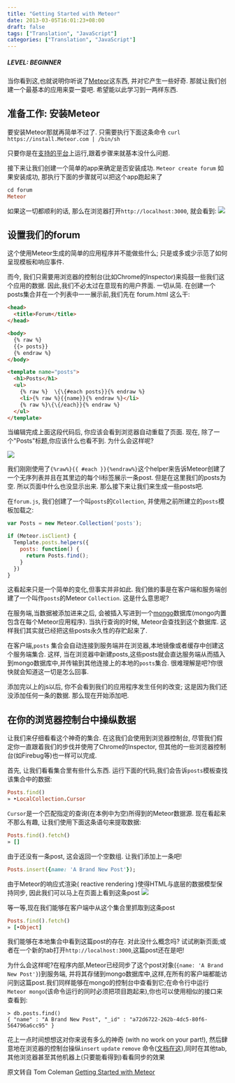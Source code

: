 ```yaml
---
title: "Getting Started with Meteor"
date: 2013-03-05T16:01:23+08:00
draft: false
tags: ["Translation", "JavaScript"]
categories: ["Translation", "JavaScript"]
---
```


##### LEVEL: BEGINNER

当你看到这,也就说明你听说了[Meteor](http://Meteor.com/)这东西, 并对它产生一些好奇.
那就让我们创建一个最基本的应用来耍一耍吧. 希望能以此学习到一两样东西.

## 准备工作: 安装Meteor

要安装Meteor那就再简单不过了. 只需要执行下面这条命令
`curl https://install.Meteor.com | /bin/sh`

只要你是在[支持的平台](https://github.com/Meteor/Meteor/wiki/Supported-Platforms)上运行,跟着步骤来就基本没什么问题.

接下来让我们创建一个简单的app来确定是否安装成功.
`Meteor create forum`
如果安装成功, 那执行下面的步骤就可以把这个app跑起来了

```ruby
cd forum
Meteor
```

如果这一切都顺利的话, 那么在浏览器打开`http://localhost:3000`, 就会看到:
![](http://theMeteorbook.com/images/posts/bare-Meteor-app.png)

## 设置我们的forum

这个使用Meteor生成的简单的应用程序并不能做些什么; 只是或多或少示范了如何呈现模板和响应事件.

而今, 我们只需要用浏览器的控制台(比如Chrome的Inspector)来捣鼓一些我们这个应用的数据. 因此,我们不必太过在意现有的用户界面. 一切从简. 在创建一个posts集合并在一个列表中一一展示前,我们先在 forum.html 这么干:

```html
<head>
  <title>Forum</title>
</head>

<body>
  {% raw %}
  {{> posts}}
  {% endraw %}
</body>

<template name="posts">
  <h1>Posts</h1>
  <ul>
	{% raw %}  \{\{#each posts}}{% endraw %}
    <li>{% raw %}{{name}}{% endraw %}</li>
    {% raw %}\{\{/each}}{% endraw %}
  </ul>
</template>
```

当编辑完成上面这段代码后, 你应该会看到浏览器自动重载了页面. 现在, 除了一个"Posts"标题,你应该什么也看不到. 为什么会这样呢?

![](http://theMeteorbook.com/images/posts/empty-posts-list.png)

我们刚刚使用了`{%raw%}{{ #each }}{%endraw%}`这个helper来告诉Meteor创建了一个无序列表并且在其里边的每个li标签展示一条post. 但是在这里我们的posts为空. 所以页面中什么也没显示出来. 那么接下来让我们来生成一些posts吧.

在`forum.js`, 我们创建了一个叫`posts`的`Collection`, 并使用之前所建立的`posts`模板加载之:

```javascript
var Posts = new Meteor.Collection('posts');

if (Meteor.isClient) {
  Template.posts.helpers({
    posts: function() {
      return Posts.find();
    }
  })
}
```

这看起来只是一个简单的变化,但事实并非如此. 我们做的事是在客户端和服务端创建了一个叫作`posts`的Meteor `Collection`. 这是什么意思呢?

在服务端,当数据被添加进来之后, 会被插入写进到一个[mongo](http://www.mongodb.org/)数据库(mongo内置包含在每个Meteor应用程序). 当执行查询的时候, Meteor会查找到这个数据库. 这样我们其实就已经把这些posts永久性的存贮起来了.

在客户端,`posts` 集合会自动连接到服务端并在浏览器,本地镜像或者缓存中创建这个服务端集合. 这样, 当在浏览器中新建posts,这些posts就会直达服务端从而插入到mongo数据库中,并传输到其他连接上的本地的`posts`集合. 很难理解是吧?你很快就会知道这一切是怎么回事.

添加完以上的js以后, 你不会看到我们的应用程序发生任何的改变; 这是因为我们还没添加任何一条的数据. 那么现在开始添加吧.

## 在你的浏览器控制台中操纵数据


让我们来仔细看看这个神奇的集合. 在这我们会使用到浏览器控制台, 尽管我们假定你一直跟着我们的步伐并使用了Chrome的Inspector, 但其他的一些浏览器控制台(如Firebug等)也一样可以完成.

首先, 让我们看看集合里有些什么东西. 运行下面的代码,我们会告诉`posts`模板查找该集合中的数据:

```ruby
Posts.find()
» ‣LocalCollection.Cursor
```

`Cursor`是一个匹配指定的查询(在本例中为空)所得到的Meteor数据源. 现在看起来不那么有趣, 让我们使用下面这条语句来提取数据:

```ruby
Posts.find().fetch()
» []
```

由于还没有一条post, 这会返回一个空数组. 让我们添加上一条吧!

```ruby
Posts.insert({name: 'A Brand New Post'});
```

由于Meteor的响应式渲染( reactive rendering )使得HTML与底层的数据模型保持同步, 因此我们可以马上在页面上看到这条post
![](http://theMeteorbook.com/images/posts/single-post-inserted.png)

等一等,现在我们能够在客户端中从这个集合里抓取到这条post

```ruby
Posts.find().fetch()
» [‣Object]
```

我们能够在本地集合中看到这篇post的存在. 对此没什么概念吗? 试试刷新页面;或者在一个新的tab打开`http://localhost:3000`,这篇post还在是吧!

为什么会这样呢?在程序内部,Meteor已经同步了这个post对象(`{name: 'A Brand New Post'}`)到服务端, 并将其存储到mongo数据库中,这样,在所有的客户端都能访问到这篇post.我们同样能够在mongo的控制台中查看到它;在命令行中运行`Meteor mongo`(该命令运行的同时必须把项目跑起来),你也可以使用相似的接口来查看到:

```
> db.posts.find()
{ "name" : "A Brand New Post", "_id" : "a72d6722-262b-4dc5-80f6-564796a6cc95" }
```

花上一点时间想想这对你来说有多么的神奇 (with no work on your part!), 然后肆意地在浏览器的控制台操纵`insert`  `update`  `remove` 命令([文档在这](http://docs.Meteor.com/#collections)),同时在其他tab,其他浏览器甚至其他机器上(只要能看得到)看看同步的效果

原文转自 Tom Coleman [Getting Started with Meteor](http://theMeteorbook.com/2013/01/30/getting-started-with-Meteor/)








